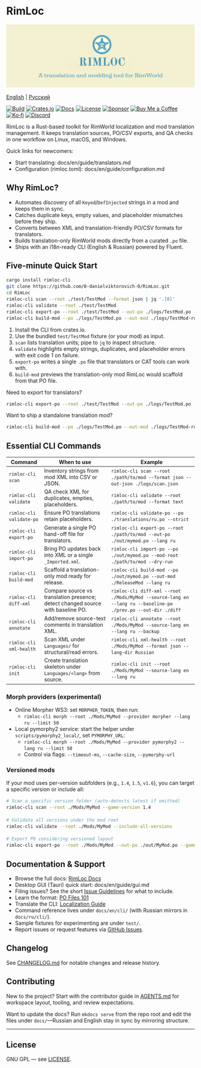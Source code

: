 # RimLoc

<p align="center">
  <img src="docs/assets/RIMLOC-baner.png" alt="RimLoc banner" />
 </p>

[English](README.md) | [Русский](docs/readme/ru/README.md)

[![Build](https://github.com/0-danielviktorovich-0/RimLoc/actions/workflows/build.yml/badge.svg)](https://github.com/0-danielviktorovich-0/RimLoc/actions/workflows/build.yml) [![Crates.io](https://img.shields.io/badge/crates.io-rimloc--cli-blue?logo=rust&logoColor=white)](https://crates.io/crates/rimloc-cli) [![Docs](https://img.shields.io/badge/docs-GitHub%20Pages-blue)](https://0-danielviktorovich-0.github.io/RimLoc/) [![License](https://img.shields.io/badge/license-GNU%20GPL-blue)](LICENSE) [![Sponsor](https://img.shields.io/badge/sponsor-support%20RimLoc-%23ea4aaa?logo=github-sponsors)](docs/en/community/support.md) [![Buy Me a Coffee](https://img.shields.io/badge/Buy%20Me%20a%20Coffee-donate-FFDD00?logo=buymeacoffee&logoColor=black)](https://buymeacoffee.com/danielviktorovich) [![Ko‑fi](https://img.shields.io/badge/Ko%E2%80%91fi-support-FF5E5B?logo=ko-fi&logoColor=white)](https://ko-fi.com/danielviktorovich) [![Discord](https://img.shields.io/badge/discord-join-5865F2?logo=discord&logoColor=white)](https://discord.gg/g8w4fJ8b)

RimLoc is a Rust-based toolkit for RimWorld localization and mod translation management. It keeps translation sources, PO/CSV exports, and QA checks in one workflow on Linux, macOS, and Windows.

Quick links for newcomers:
- Start translating: docs/en/guide/translators.md
- Configuration (rimloc.toml): docs/en/guide/configuration.md

## Why RimLoc?

- Automates discovery of all `Keyed`/`DefInjected` strings in a mod and keeps them in sync.
- Catches duplicate keys, empty values, and placeholder mismatches before they ship.
- Converts between XML and translation-friendly PO/CSV formats for translators.
- Builds translation-only RimWorld mods directly from a curated `.po` file.
- Ships with an i18n-ready CLI (English & Russian) powered by Fluent.

## Five-minute Quick Start

```bash
cargo install rimloc-cli
git clone https://github.com/0-danielviktorovich-0/RimLoc.git
cd RimLoc
rimloc-cli scan --root ./test/TestMod --format json | jq '.[0]'
rimloc-cli validate --root ./test/TestMod
rimloc-cli export-po --root ./test/TestMod --out-po ./logs/TestMod.po --lang ru
rimloc-cli build-mod --po ./logs/TestMod.po --out-mod ./logs/TestMod-ru --lang ru --dry-run
```

1. Install the CLI from crates.io.
2. Use the bundled `test/TestMod` fixture (or your mod) as input.
3. `scan` lists translation units; pipe to `jq` to inspect structure.
4. `validate` highlights empty strings, duplicates, and placeholder errors with exit code 1 on failure.
5. `export-po` writes a single `.po` file that translators or CAT tools can work with.
6. `build-mod` previews the translation-only mod RimLoc would scaffold from that PO file.

Need to export for translators?

```bash
rimloc-cli export-po --root ./test/TestMod --out-po ./logs/TestMod.po --lang ru
```

Want to ship a standalone translation mod?

```bash
rimloc-cli build-mod --po ./logs/TestMod.po --out-mod ./logs/TestMod-ru --lang ru
```

## Essential CLI Commands

| Command | When to use | Example |
|---------|-------------|---------|
| `rimloc-cli scan` | Inventory strings from mod XML into CSV or JSON. | `rimloc-cli scan --root ./path/to/mod --format json --out-json ./logs/scan.json` |
| `rimloc-cli validate` | QA check XML for duplicates, empties, placeholders. | `rimloc-cli validate --root ./path/to/mod --format text` |
| `rimloc-cli validate-po` | Ensure PO translations retain placeholders. | `rimloc-cli validate-po --po ./translations/ru.po --strict` |
| `rimloc-cli export-po` | Generate a single PO hand-off file for translators. | `rimloc-cli export-po --root ./path/to/mod --out-po ./out/mymod.po --lang ru` |
| `rimloc-cli import-po` | Bring PO updates back into XML or a single `_Imported.xml`. | `rimloc-cli import-po --po ./out/mymod.po --mod-root ./path/to/mod --dry-run` |
| `rimloc-cli build-mod` | Scaffold a translation-only mod ready for release. | `rimloc-cli build-mod --po ./out/mymod.po --out-mod ./ReleaseMod --lang ru` |
| `rimloc-cli diff-xml` | Compare source vs translation presence; detect changed source with baseline PO. | `rimloc-cli diff-xml --root ./Mods/MyMod --source-lang en --lang ru --baseline-po ./prev.po --out-dir ./diff` |
| `rimloc-cli annotate` | Add/remove source-text comments in translation XML. | `rimloc-cli annotate --root ./Mods/MyMod --source-lang en --lang ru --backup` |
| `rimloc-cli xml-health` | Scan XML under `Languages/` for structural/read errors. | `rimloc-cli xml-health --root ./Mods/MyMod --format json --lang-dir Russian` |
| `rimloc-cli init` | Create translation skeleton under `Languages/<lang>` from source. | `rimloc-cli init --root ./Mods/MyMod --source-lang en --lang ru` |

### Morph providers (experimental)

- Online Morpher WS3: set `MORPHER_TOKEN`, then run:
  - `rimloc-cli morph --root ./Mods/MyMod --provider morpher --lang ru --limit 50`
- Local pymorphy2 service: start the helper under `scripts/pymorphy2_local/`, set `PYMORPHY_URL`:
  - `rimloc-cli morph --root ./Mods/MyMod --provider pymorphy2 --lang ru --limit 50`
  - Control via flags: `--timeout-ms`, `--cache-size`, `--pymorphy-url`

### Versioned mods

If your mod uses per-version subfolders (e.g., `1.4`, `1.5`, `v1.6`), you can target a specific version or include all:

```bash
# Scan a specific version folder (auto-detects latest if omitted)
rimloc-cli scan --root ./Mods/MyMod --game-version 1.4

# Validate all versions under the mod root
rimloc-cli validate --root ./Mods/MyMod --include-all-versions

# Export PO considering versioned layout
rimloc-cli export-po --root ./Mods/MyMod --out-po ./out/MyMod.po --game-version v1.6
```

<!-- Demo and screenshots will be added after the first public walkthrough is recorded. -->

## Documentation & Support

- Browse the full docs: [RimLoc Docs](https://0-danielviktorovich-0.github.io/RimLoc/)
- Desktop GUI (Tauri) quick start: docs/en/guide/gui.md
- Filing issues? See the short [Issue Guidelines](docs/en/community/issues.md) for what to include.
- Learn the format: [PO Files 101](docs/en/guide/po_files.md)
- Translate the CLI: [Localization Guide](docs/en/community/localization.md)
- Command reference lives under `docs/en/cli/` (with Russian mirrors in `docs/ru/cli/`).
- Sample fixtures for experimenting are under `test/`.
- Report issues or request features via [GitHub Issues](https://github.com/0-danielviktorovich-0/RimLoc/issues).

## Changelog

See [CHANGELOG.md](CHANGELOG.md) for notable changes and release history.

## Contributing

New to the project? Start with the contributor guide in [AGENTS.md](AGENTS.md) for workspace layout, tooling, and review expectations.

Want to update the docs? Run `mkdocs serve` from the repo root and edit the files under `docs/`—Russian and English stay in sync by mirroring structure.

---

## License

GNU GPL — see [LICENSE](LICENSE).
